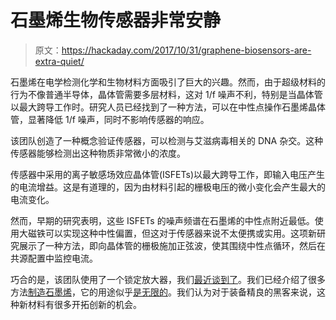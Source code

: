 # 石墨烯生物传感器非常安静

> 原文：<https://hackaday.com/2017/10/31/graphene-biosensors-are-extra-quiet/>

石墨烯在电学检测化学和生物材料方面吸引了巨大的兴趣。然而，由于超级材料的行为不像普通半导体，晶体管需要多层材料，这对 1/f 噪声不利，特别是当晶体管以最大跨导工作时。研究人员已经找到了一种方法，可以在中性点操作石墨烯晶体管，显著降低 1/f 噪声，同时不影响传感器的响应。

该团队创造了一种概念验证传感器，可以检测与艾滋病毒相关的 DNA 杂交。这种传感器能够检测出这种物质非常微小的浓度。

传感器中采用的离子敏感场效应晶体管(ISFETs)以最大跨导工作，即输入电压产生的电流增益。这是有道理的，因为由材料引起的栅极电压的微小变化会产生最大的电流变化。

然而，早期的研究表明，这些 ISFETs 的噪声频谱在石墨烯的中性点附近最低。使用大磁铁可以实现这种中性偏置，但这对于传感器来说不太便携或实用。这项新研究展示了一种方法，即向晶体管的栅极施加正弦波，使其围绕中性点循环，然后在共源配置中监控电流。

巧合的是，该团队使用了一个锁定放大器，我们[最近谈到了](https://hackaday.com/2017/09/27/lock-in-amplifiers/)。我们已经介绍了很多方法[制造石墨烯](https://hackaday.com/2017/06/17/graphene-from-graphite-by-electrochemical-exfoliation/)，它的用途似乎[是无限的](https://hackaday.com/2016/12/18/flexible-sensitive-sensors-from-silly-putty-and-graphene/)。我们认为对于装备精良的黑客来说，这种新材料有很多开拓创新的机会。